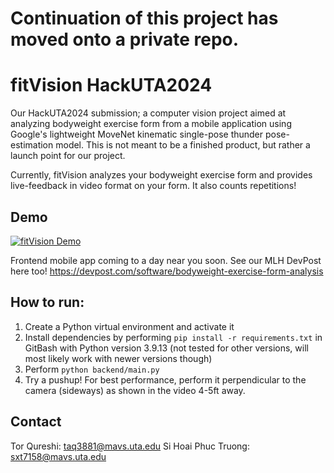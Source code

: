 # Continuation of this project has moved onto a private repo. 

# fitVision HackUTA2024
Our HackUTA2024 submission; a computer vision project aimed at analyzing bodyweight exercise form from a mobile application using Google's lightweight MoveNet kinematic single-pose thunder pose-estimation model. This is not meant to be a finished product, but rather a launch point for our project. 

Currently, fitVision analyzes your bodyweight exercise form and provides live-feedback in video format on your form. It also counts repetitions! 

## Demo
[![fitVision Demo](https://img.youtube.com/vi/Bl1vMDGw0V4/0.jpg)](https://www.youtube.com/watch?v=Bl1vMDGw0V4)

Frontend mobile app coming to a day near you soon. See our MLH DevPost here too! https://devpost.com/software/bodyweight-exercise-form-analysis

## How to run:
1. Create a Python virtual environment and activate it
2. Install dependencies by performing `pip install -r requirements.txt` in GitBash with Python version 3.9.13 (not tested for other versions, will most likely work with newer versions though)
3. Perform `python backend/main.py`
4. Try a pushup! For best performance, perform it perpendicular to the camera (sideways) as shown in the video 4-5ft away. 


## Contact
Tor Qureshi: taq3881@mavs.uta.edu
Si Hoai Phuc Truong: sxt7158@mavs.uta.edu
